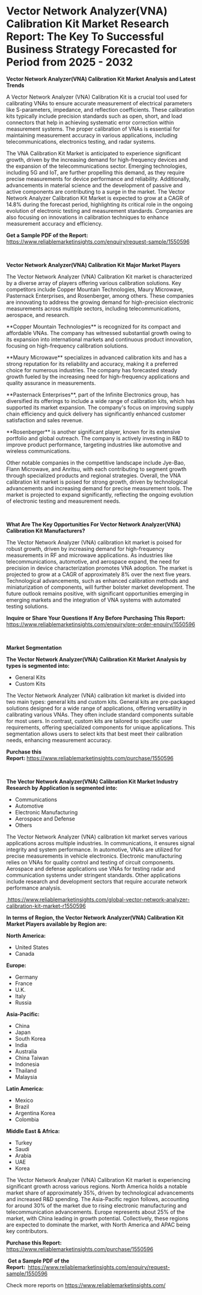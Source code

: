 <p><h1>Vector Network Analyzer(VNA) Calibration Kit Market Research Report: The Key To Successful Business Strategy Forecasted for Period from 2025 - 2032</h1></p><p><strong>Vector Network Analyzer(VNA) Calibration Kit Market Analysis and Latest Trends</strong></p>
<p><p>A Vector Network Analyzer (VNA) Calibration Kit is a crucial tool used for calibrating VNAs to ensure accurate measurement of electrical parameters like S-parameters, impedance, and reflection coefficients. These calibration kits typically include precision standards such as open, short, and load connectors that help in achieving systematic error correction within measurement systems. The proper calibration of VNAs is essential for maintaining measurement accuracy in various applications, including telecommunications, electronics testing, and radar systems.</p><p>The VNA Calibration Kit Market is anticipated to experience significant growth, driven by the increasing demand for high-frequency devices and the expansion of the telecommunications sector. Emerging technologies, including 5G and IoT, are further propelling this demand, as they require precise measurements for device performance and reliability. Additionally, advancements in material science and the development of passive and active components are contributing to a surge in the market. The Vector Network Analyzer Calibration Kit Market is expected to grow at a CAGR of 14.8% during the forecast period, highlighting its critical role in the ongoing evolution of electronic testing and measurement standards. Companies are also focusing on innovations in calibration techniques to enhance measurement accuracy and efficiency.</p></p>
<p><strong>Get a Sample PDF of the Report:&nbsp;</strong> <a href="https://www.reliablemarketinsights.com/enquiry/request-sample/1550596?utm_campaign=2136&utm_medium=2&utm_source=Github&utm_content=ia&utm_term=15022025&utm_id=vector-network-analyzervna-calibration-kit">https://www.reliablemarketinsights.com/enquiry/request-sample/1550596</a></p>
<p>&nbsp;</p>
<p><strong>Vector Network Analyzer(VNA) Calibration Kit Major Market Players</strong></p>
<p><p>The Vector Network Analyzer (VNA) Calibration Kit market is characterized by a diverse array of players offering various calibration solutions. Key competitors include Copper Mountain Technologies, Maury Microwave, Pasternack Enterprises, and Rosenberger, among others. These companies are innovating to address the growing demand for high-precision electronic measurements across multiple sectors, including telecommunications, aerospace, and research.</p><p>**Copper Mountain Technologies** is recognized for its compact and affordable VNAs. The company has witnessed substantial growth owing to its expansion into international markets and continuous product innovation, focusing on high-frequency calibration solutions.</p><p>**Maury Microwave** specializes in advanced calibration kits and has a strong reputation for its reliability and accuracy, making it a preferred choice for numerous industries. The company has forecasted steady growth fueled by the increasing need for high-frequency applications and quality assurance in measurements.</p><p>**Pasternack Enterprises**, part of the Infinite Electronics group, has diversified its offerings to include a wide range of calibration kits, which has supported its market expansion. The company's focus on improving supply chain efficiency and quick delivery has significantly enhanced customer satisfaction and sales revenue.</p><p>**Rosenberger** is another significant player, known for its extensive portfolio and global outreach. The company is actively investing in R&D to improve product performance, targeting industries like automotive and wireless communications.</p><p>Other notable companies in the competitive landscape include Jye-Bao, Flann Microwave, and Anritsu, with each contributing to segment growth through specialized products and regional strategies. Overall, the VNA calibration kit market is poised for strong growth, driven by technological advancements and increasing demand for precise measurement tools. The market is projected to expand significantly, reflecting the ongoing evolution of electronic testing and measurement needs.</p></p>
<p>&nbsp;</p>
<p><strong>What Are The Key Opportunities For Vector Network Analyzer(VNA) Calibration Kit Manufacturers?</strong></p>
<p><p>The Vector Network Analyzer (VNA) calibration kit market is poised for robust growth, driven by increasing demand for high-frequency measurements in RF and microwave applications. As industries like telecommunications, automotive, and aerospace expand, the need for precision in device characterization promotes VNA adoption. The market is projected to grow at a CAGR of approximately 8% over the next five years. Technological advancements, such as enhanced calibration methods and miniaturization of components, will further bolster market development. The future outlook remains positive, with significant opportunities emerging in emerging markets and the integration of VNA systems with automated testing solutions.</p></p>
<p><strong>Inquire or Share Your Questions If Any Before Purchasing This Report:</strong> <a href="https://www.reliablemarketinsights.com/enquiry/pre-order-enquiry/1550596?utm_campaign=2136&utm_medium=2&utm_source=Github&utm_content=ia&utm_term=15022025&utm_id=vector-network-analyzervna-calibration-kit">https://www.reliablemarketinsights.com/enquiry/pre-order-enquiry/1550596</a></p>
<p>&nbsp;</p>
<p><strong>Market Segmentation</strong></p>
<p><strong>The Vector Network Analyzer(VNA) Calibration Kit Market Analysis by types is segmented into:</strong></p>
<p><ul><li>General Kits</li><li>Custom Kits</li></ul></p>
<p><p>The Vector Network Analyzer (VNA) calibration kit market is divided into two main types: general kits and custom kits. General kits are pre-packaged solutions designed for a wide range of applications, offering versatility in calibrating various VNAs. They often include standard components suitable for most users. In contrast, custom kits are tailored to specific user requirements, offering specialized components for unique applications. This segmentation allows users to select kits that best meet their calibration needs, enhancing measurement accuracy.</p></p>
<p><strong>Purchase this Report:&nbsp;</strong><a href="https://www.reliablemarketinsights.com/purchase/1550596?utm_campaign=2136&utm_medium=2&utm_source=Github&utm_content=ia&utm_term=15022025&utm_id=vector-network-analyzervna-calibration-kit">https://www.reliablemarketinsights.com/purchase/1550596</a></p>
<p>&nbsp;</p>
<p><strong>The Vector Network Analyzer(VNA) Calibration Kit Market Industry Research by Application is segmented into:</strong></p>
<p><ul><li>Communications</li><li>Automotive</li><li>Electronic Manufacturing</li><li>Aerospace and Defense</li><li>Others</li></ul></p>
<p><p>The Vector Network Analyzer (VNA) calibration kit market serves various applications across multiple industries. In communications, it ensures signal integrity and system performance. In automotive, VNAs are utilized for precise measurements in vehicle electronics. Electronic manufacturing relies on VNAs for quality control and testing of circuit components. Aerospace and defense applications use VNAs for testing radar and communication systems under stringent standards. Other applications include research and development sectors that require accurate network performance analysis.</p></p>
<p><a href="https://www.reliablemarketinsights.com/global-vector-network-analyzer-calibration-kit-market-r1550596?utm_campaign=2136&utm_medium=2&utm_source=Github&utm_content=ia&utm_term=15022025&utm_id=vector-network-analyzervna-calibration-kit">&nbsp;https://www.reliablemarketinsights.com/global-vector-network-analyzer-calibration-kit-market-r1550596</a></p>
<p><strong>In terms of Region, the Vector Network Analyzer(VNA) Calibration Kit Market Players available by Region are:</strong></p>
<p>
    <p> <strong> North America: </strong>
        <ul>
            <li>United States</li>
            <li>Canada</li>
        </ul>
        </p> 
    <p> <strong> Europe: </strong>
        <ul>
            <li>Germany</li>
            <li>France</li>
            <li>U.K.</li>
            <li>Italy</li>
            <li>Russia</li>
        </ul>
        </p> 
    <p> <strong> Asia-Pacific: </strong>
        <ul>
            <li>China</li>
            <li>Japan</li>
            <li>South Korea</li>
            <li>India</li>
            <li>Australia</li>
            <li>China Taiwan</li>
            <li>Indonesia</li>
            <li>Thailand</li>
            <li>Malaysia</li>
        </ul>
        </p> 
    <p> <strong> Latin America: </strong>
        <ul>
            <li>Mexico</li>
            <li>Brazil</li>
            <li>Argentina Korea</li>
            <li>Colombia</li>
        </ul>
        </p> 
    <p> <strong> Middle East & Africa: </strong>
        <ul>
            <li>Turkey</li>
            <li>Saudi</li>
            <li>Arabia</li>
            <li>UAE</li>
            <li>Korea</li>
        </ul>
    </p>
    </p>
<p><p>The Vector Network Analyzer (VNA) Calibration Kit market is experiencing significant growth across various regions. North America holds a notable market share of approximately 35%, driven by technological advancements and increased R&D spending. The Asia-Pacific region follows, accounting for around 30% of the market due to rising electronic manufacturing and telecommunication advancements. Europe represents about 25% of the market, with China leading in growth potential. Collectively, these regions are expected to dominate the market, with North America and APAC being key contributors.</p></p>
<p><strong>Purchase this Report: </strong><a href="https://www.reliablemarketinsights.com/purchase/1550596?utm_campaign=2136&utm_medium=2&utm_source=Github&utm_content=ia&utm_term=15022025&utm_id=vector-network-analyzervna-calibration-kit">https://www.reliablemarketinsights.com/purchase/1550596</a></p>
<p>&nbsp;<strong>Get a Sample PDF of the Report:&nbsp;&nbsp;</strong><a href="https://www.reliablemarketinsights.com/enquiry/request-sample/1550596?utm_campaign=2136&utm_medium=2&utm_source=Github&utm_content=ia&utm_term=15022025&utm_id=vector-network-analyzervna-calibration-kit">https://www.reliablemarketinsights.com/enquiry/request-sample/1550596</a></p>
<p><strong></strong></p>
<p>Check more reports on <a href="https://www.reliablemarketinsights.com/?utm_campaign=2136&utm_medium=2&utm_source=Github&utm_content=ia&utm_term=15022025&utm_id=vector-network-analyzervna-calibration-kit">https://www.reliablemarketinsights.com/</a></p>